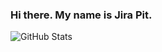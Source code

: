 ### Hi there. My name is Jira Pit. 
![GitHub Stats](https://github-readme-stats.vercel.app/api/top-langs/?username=JiraPit&theme=default&show_icons=true&hide_border=true&layout=compact&hide=HTML,Jupyter+Notebook)
